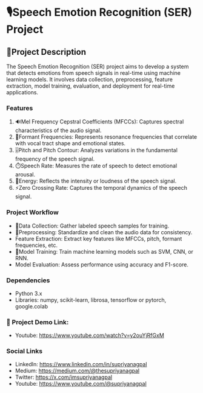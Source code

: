 # 🎙️Speech Emotion Recognition (SER) Project

## 🎯Project Description

The Speech Emotion Recognition (SER) project aims to develop a system that detects emotions from speech signals in real-time using machine learning models. It involves data collection, preprocessing, feature extraction, model training, evaluation, and deployment for real-time applications.

### Features
1. 🔊Mel Frequency Cepstral Coefficients (MFCCs): Captures spectral characteristics of the audio signal.
2. 🎼Formant Frequencies: Represents resonance frequencies that correlate with vocal tract shape and emotional states.
3. 🎚️Pitch and Pitch Contour: Analyzes variations in the fundamental frequency of the speech signal.
4. ⏱️Speech Rate: Measures the rate of speech to detect emotional arousal.
5. 🔋Energy: Reflects the intensity or loudness of the speech signal.
6. ⚡Zero Crossing Rate: Captures the temporal dynamics of the speech signal.

### Project Workflow
- 📂Data Collection: Gather labeled speech samples for training.
- 🧹Preprocessing: Standardize and clean the audio data for consistency.
- Feature Extraction: Extract key features like MFCCs, pitch, formant frequencies, etc.
- 🧠Model Training: Train machine learning models such as SVM, CNN, or RNN.
- Model Evaluation: Assess performance using accuracy and F1-score.

### Dependencies
- Python 3.x
- Libraries: numpy, scikit-learn, librosa, tensorflow or pytorch, google.colab

### 📂 Project Demo Link:
- Youtube: https://www.youtube.com/watch?v=y2ouYjRfGxM

### Social Links
- LinkedIn: https://www.linkedin.com/in/supriyanagpal
- Medium: https://medium.com/@thesupriyanagpal
- Twitter: https://x.com/imsupriyanagpal
- Youtube: https://www.youtube.com/@supriyanagpal
